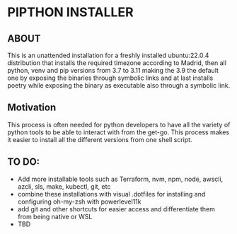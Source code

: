 # PIPTHON INSTALLER

## ABOUT

This is an unattended installation for a freshly installed ubuntu:22.0.4 distribution that installs the required
timezone according to Madrid, then all python, venv and pip versions from 3.7 to 3.11 making the 3.9 the default one by
exposing the binaries through symbolic links and at last installs poetry while exposing the binary as executable also
through a symbolic link.

## Motivation

This process is often needed for python developers to have all the variety of python tools to be able to interact with
from the get-go. This process makes it easier to install all the different versions from one shell script.

## TO DO:

+ Add more installable tools such as Terraform, nvm, npm, node, awscli, azcli, sls, make, kubectl, git, etc
+ combine these installations with visual .dotfiles for installing and configuring oh-my-zsh with powerlevel11k
+ add git and other shortcuts for easier access and differentiate them from being native or WSL
+ TBD
